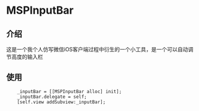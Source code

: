 # MSPInputBar
## 介绍
这是一个我个人仿写微信iOS客户端过程中衍生的一个小工具，是一个可以自动调节高度的输入栏
## 使用

```
    _inputBar = [[MSPInputBar alloc] init];
    _inputBar.delegate = self;
    [self.view addSubview:_inputBar];
```




